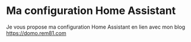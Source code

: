 # Ma configuration Home Assistant

Je vous propose ma configuration Home Assistant en lien avec mon blog https://domo.rem81.com


